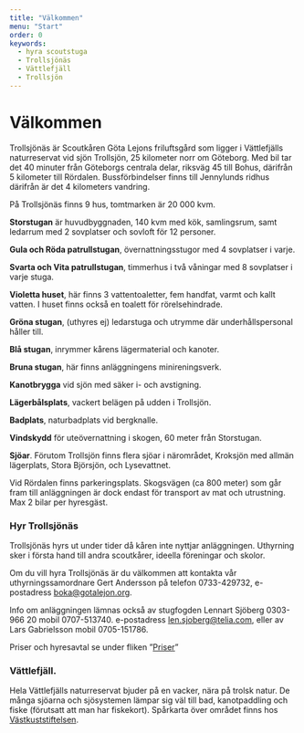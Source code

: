 ```yaml
---
title: "Välkommen"
menu: "Start"
order: 0
keywords:
  - hyra scoutstuga
  - Trollsjönäs
  - Vättlefjäll
  - Trollsjön
---
```

# Välkommen 
Trollsjönäs är Scoutkåren Göta Lejons friluftsgård som ligger i Vättlefjälls naturreservat vid sjön Trollsjön, 25 kilometer norr om Göteborg. Med bil tar det 40 minuter från Göteborgs centrala delar, riksväg 45 till Bohus, därifrån 5 kilometer till Rördalen. Bussförbindelser finns till Jennylunds ridhus därifrån är det 4 kilometers vandring.

På Trollsjönäs finns 9 hus, tomtmarken är 20 000 kvm.

**Storstugan** är huvudbyggnaden, 140 kvm med kök, samlingsrum, samt ledarrum med 2 sovplatser och sovloft för 12 personer.

**Gula och Röda patrullstugan**, övernattningsstugor med 4 sovplatser i varje.

**Svarta och Vita patrullstugan**, timmerhus i två våningar med 8 sovplatser i varje stuga.

**Violetta huset**, här finns 3 vattentoaletter, fem handfat, varmt och kallt vatten. I huset finns också en toalett för rörelsehindrade.

**Gröna stugan**, (uthyres ej) ledarstuga och utrymme där underhållspersonal håller till.

**Blå stugan**, inrymmer kårens lägermaterial och kanoter.

**Bruna stugan**, här finns anläggningens minireningsverk.

**Kanotbrygga** vid sjön med säker i- och avstigning.

**Lägerbålsplats**, vackert belägen på udden i Trollsjön.

**Badplats**, naturbadplats vid bergknalle.

**Vindskydd** för uteövernattning i skogen, 60 meter från Storstugan.

**Sjöar**. Förutom Trollsjön finns flera sjöar i närområdet, Kroksjön med allmän lägerplats, Stora Björsjön, och Lysevattnet.

Vid Rördalen finns parkeringsplats. Skogsvägen (ca 800 meter) som går fram till anläggningen är dock endast för transport av mat och utrustning. Max 2 bilar per hyresgäst.

### Hyr Trollsjönäs
Trollsjönäs hyrs ut under tider då kåren inte nyttjar anläggningen. Uthyrning sker i första hand till andra scoutkårer, ideella föreningar och skolor.

Om du vill hyra Trollsjönäs är du välkommen att kontakta vår uthyrningssamordnare Gert Andersson på telefon 0733-429732, e-postadress [boka@gotalejon.org](mailto:boka@gotalejon.org).

Info om anläggningen lämnas också av stugfogden Lennart Sjöberg 0303-966 20 mobil 0707-513740. e-postadress [len.sjoberg@telia.com](mailto:len.sjoberg@telia.com), eller av Lars Gabrielsson mobil 0705-151786.

Priser och hyresavtal se under fliken ”[Priser](/priser/)”

### Vättlefjäll.
Hela Vättlefjälls naturreservat bjuder på en vacker, nära på trolsk natur.
De många sjöarna och sjösystemen lämpar sig väl till bad, kanotpaddling och fiske (förutsatt att man har fiskekort).
Spårkarta över området finns hos <a target="_blank" href="http://vastkuststiftelsen.se/wp-content/uploads/2016/07/vastkuststiftelsen_sparkarta_vattlefjall.pdf">Västkuststiftelsen</a>.
